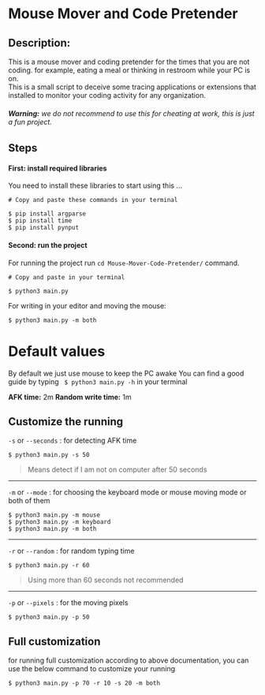 # Mouse Mover and Code Pretender
## Description:
This is a mouse mover and coding pretender for the times that you are not coding. for example, eating a meal or thinking in restroom while your PC is on.   
This is a small script to deceive some tracing applications or extensions that installed to monitor your coding activity for any organization.  
###### **Warning:** we do not recommend to use this for cheating at work, this is just a fun project. 


## Steps 
#### First: install required libraries
You need to install these libraries to start using this ...  

    # Copy and paste these commands in your terminal

    $ pip install argparse
    $ pip install time
    $ pip install pynput

#### Second: run the project
For running the project run ```cd Mouse-Mover-Code-Pretender/``` command.  

    # Copy and paste in your terminal

    $ python3 main.py

For writing in your editor and moving the mouse:

    $ python3 main.py -m both

# Default values
By default we just use mouse to keep the PC awake
You can find a good guide by typing ``` $ python3 main.py -h``` in your terminal

**AFK time:** 2m 
**Random write time:** 1m 

## Customize the running

``` -s ``` or ``` --seconds ``` : for detecting AFK time 

    $ python3 main.py -s 50

> Means detect if I am not on computer after 50 seconds

-------------------------------------------------------

``` -m ``` or ``` --mode ``` : for choosing the keyboard mode or mouse moving mode or both of them

    $ python3 main.py -m mouse
    $ python3 main.py -m keyboard
    $ python3 main.py -m both

-------------------------------------------------------

``` -r ``` or ``` --random ``` : for random typing time

    $ python3 main.py -r 60

> Using more than 60 seconds not recommended

-------------------------------------------------------

``` -p ``` or ``` --pixels ``` : for the moving pixels

    $ python3 main.py -p 50

## Full customization
for running full customization according to above documentation, you can use the below command to customize your running
    
    $ python3 main.py -p 70 -r 10 -s 20 -m both